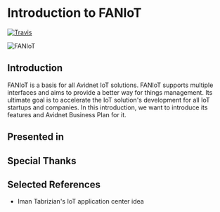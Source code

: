# Introduction to FANIoT
[![Travis](https://img.shields.io/travis/com/FANIoT/introduction.svg?style=flat-square)](https://travis-ci.com/FANIoT/introduction)

![FANIoT]('logo/Logo_P1.png')

## Introduction
FANIoT is a basis for all Avidnet IoT solutions. FANIoT supports multiple interfaces and aims to provide a better way for
things management. Its ultimate goal is to accelerate the IoT solution's development for all IoT startups and companies.
In this introduction, we want to introduce its features and Avidnet Business Plan for it.

## Presented in

## Special Thanks

## Selected References
- Iman Tabrizian's IoT application center idea

